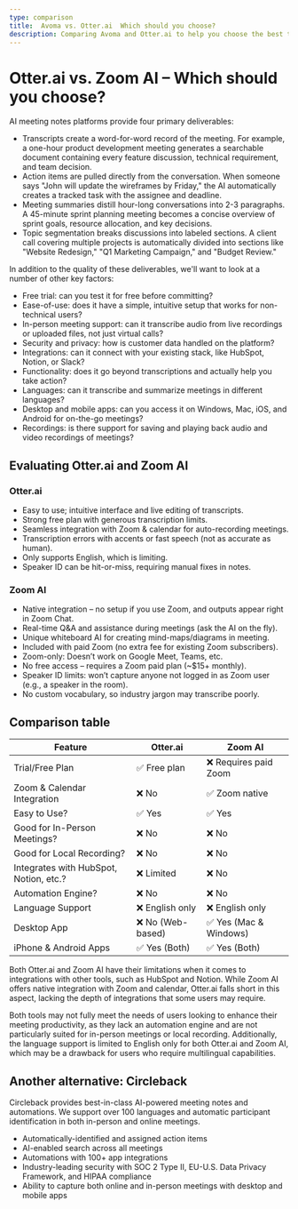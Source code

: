 ```yaml
---
type: comparison
title:  Avoma vs. Otter.ai  Which should you choose?
description: Comparing Avoma and Otter.ai to help you choose the best transcription tool. Explore features, pricing, and an alternative option, Circleback.
---
```


# Otter.ai vs. Zoom AI – Which should you choose?  
AI meeting notes platforms provide four primary deliverables:  
  
* Transcripts create a word-for-word record of the meeting. For example, a one-hour product development meeting generates a searchable document containing every feature discussion, technical requirement, and team decision.  
* Action items are pulled directly from the conversation. When someone says "John will update the wireframes by Friday," the AI automatically creates a tracked task with the assignee and deadline.  
* Meeting summaries distill hour-long conversations into 2-3 paragraphs. A 45-minute sprint planning meeting becomes a concise overview of sprint goals, resource allocation, and key decisions.  
* Topic segmentation breaks discussions into labeled sections. A client call covering multiple projects is automatically divided into sections like "Website Redesign," "Q1 Marketing Campaign," and "Budget Review."  
  
In addition to the quality of these deliverables, we'll want to look at a number of other key factors:  
  
* Free trial: can you test it for free before committing?  
* Ease-of-use: does it have a simple, intuitive setup that works for non-technical users?  
* In-person meeting support: can it transcribe audio from live recordings or uploaded files, not just virtual calls?  
* Security and privacy: how is customer data handled on the platform?  
* Integrations: can it connect with your existing stack, like HubSpot, Notion, or Slack?  
* Functionality: does it go beyond transcriptions and actually help you take action?  
* Languages: can it transcribe and summarize meetings in different languages?  
* Desktop and mobile apps: can you access it on Windows, Mac, iOS, and Android for on-the-go meetings?  
* Recordings: is there support for saving and playing back audio and video recordings of meetings?    
## Evaluating Otter.ai and Zoom AI  
### Otter.ai
- Easy to use; intuitive interface and live editing of transcripts.
- Strong free plan with generous transcription limits.
- Seamless integration with Zoom & calendar for auto-recording meetings.
- Transcription errors with accents or fast speech (not as accurate as human).
- Only supports English, which is limiting.
- Speaker ID can be hit-or-miss, requiring manual fixes in notes.

### Zoom AI
- Native integration – no setup if you use Zoom, and outputs appear right in Zoom Chat.
- Real-time Q&A and assistance during meetings (ask the AI on the fly).
- Unique whiteboard AI for creating mind-maps/diagrams in meeting.
- Included with paid Zoom (no extra fee for existing Zoom subscribers).
- Zoom-only: Doesn’t work on Google Meet, Teams, etc.
- No free access – requires a Zoom paid plan (~$15+ monthly).
- Speaker ID limits: won’t capture anyone not logged in as Zoom user (e.g., a speaker in the room).
- No custom vocabulary, so industry jargon may transcribe poorly.  
## Comparison table    
| Feature                           | Otter.ai          | Zoom AI           |
|-----------------------------------|-------------------|-------------------|
| Trial/Free Plan                   | ✅ Free plan       | ❌ Requires paid Zoom |
| Zoom & Calendar Integration       | ❌ No             | ✅ Zoom native     |
| Easy to Use?                      | ✅ Yes            | ✅ Yes            |
| Good for In-Person Meetings?      | ❌ No             | ❌ No             |
| Good for Local Recording?         | ❌ No             | ❌ No             |
| Integrates with HubSpot, Notion, etc.? | ❌ Limited      | ❌ No             |
| Automation Engine?                | ❌ No             | ❌ No             |
| Language Support                  | ❌ English only   | ❌ English only   |
| Desktop App                       | ❌ No (Web-based) | ✅ Yes (Mac & Windows) |
| iPhone & Android Apps             | ✅ Yes (Both)     | ✅ Yes (Both)     |  
Both Otter.ai and Zoom AI have their limitations when it comes to integrations with other tools, such as HubSpot and Notion. While Zoom AI offers native integration with Zoom and calendar, Otter.ai falls short in this aspect, lacking the depth of integrations that some users may require.

Both tools may not fully meet the needs of users looking to enhance their meeting productivity, as they lack an automation engine and are not particularly suited for in-person meetings or local recording. Additionally, the language support is limited to English only for both Otter.ai and Zoom AI, which may be a drawback for users who require multilingual capabilities.  
## Another alternative: Circleback  
Circleback provides best-in-class AI-powered meeting notes and automations. We support over 100 languages and automatic participant identification in both in-person and online meetings.  
  
* Automatically-identified and assigned action items  
* AI-enabled search across all meetings  
* Automations with 100+ app integrations  
* Industry-leading security with SOC 2 Type II, EU-U.S. Data Privacy Framework, and HIPAA compliance  
* Ability to capture both online and in-person meetings with desktop and mobile apps  